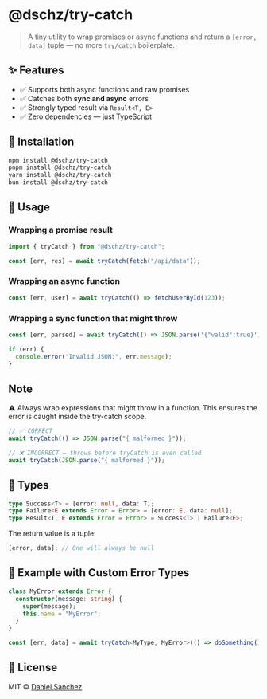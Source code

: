# @dschz/try-catch

> A tiny utility to wrap promises or async functions and return a `[error, data]` tuple — no more `try/catch` boilerplate.

## ✨ Features

- ✅ Supports both async functions and raw promises
- ✅ Catches both **sync and async** errors
- ✅ Strongly typed result via `Result<T, E>`
- ✅ Zero dependencies — just TypeScript

## 📆 Installation

```bash
npm install @dschz/try-catch
pnpm install @dschz/try-catch
yarn install @dschz/try-catch
bun install @dschz/try-catch
```

## 🚀 Usage

### Wrapping a promise result

```ts
import { tryCatch } from "@dschz/try-catch";

const [err, res] = await tryCatch(fetch("/api/data"));
```

### Wrapping an async function

```ts
const [err, user] = await tryCatch(() => fetchUserById(123));
```

### Wrapping a sync function that might throw

```ts
const [err, parsed] = await tryCatch(() => JSON.parse('{"valid":true}'));

if (err) {
  console.error("Invalid JSON:", err.message);
}
```

## Note

⚠️ Always wrap expressions that might throw in a function.
This ensures the error is caught inside the try-catch scope.

```ts
// ✅ CORRECT
await tryCatch(() => JSON.parse("{ malformed }"));

// ❌ INCORRECT — throws before tryCatch is even called
await tryCatch(JSON.parse("{ malformed }"));
```

## 🧠 Types

```ts
type Success<T> = [error: null, data: T];
type Failure<E extends Error = Error> = [error: E, data: null];
type Result<T, E extends Error = Error> = Success<T> | Failure<E>;
```

The return value is a tuple:

```ts
[error, data]; // One will always be null
```

## 🧪 Example with Custom Error Types

```ts
class MyError extends Error {
  constructor(message: string) {
    super(message);
    this.name = "MyError";
  }
}

const [err, data] = await tryCatch<MyType, MyError>(() => doSomething());
```

## 📄 License

MIT © [Daniel Sanchez](https://github.com/thedanchez)

